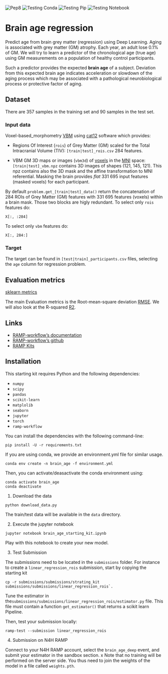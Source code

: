 ![Pep8](https://github.com/AGrigis/brain_age_deep/actions/workflows/pep8.yml/badge.svg)
![Testing Conda](https://github.com/AGrigis/brain_age_deep/actions/workflows/testing_conda.yml/badge.svg)
![Testing Pip](https://github.com/AGrigis/brain_age_deep/actions/workflows/testing_pip.yml/badge.svg)
![Testing Notebook](https://github.com/AGrigis/brain_age_deep/actions/workflows/testing_notebook.yml/badge.svg)


# Brain age regression

Predict age from brain grey matter (regression) using Deep Learning.
Aging is associated with grey matter (GM) atrophy. Each year, an adult lose
0.1% of GM. We will try to learn a predictor of the chronological age (true age)
using GM measurements on a population of healthy control participants.

Such a predictor provides the expected **brain age** of a subject. Deviation from
this expected brain age indicates acceleration or slowdown of the aging process
which may be associated with a pathological neurobiological process or protective factor of aging.

## Dataset

There are 357 samples in the training set and 90 samples in the test set.

### Input data

Voxel-based_morphometry [VBM](https://en.wikipedia.org/wiki/Voxel-based_morphometry)
using [cat12](http://www.neuro.uni-jena.de/cat/) software which provides:

- Regions Of Interest (`rois`) of Grey Matter (GM) scaled for the Total
  Intracranial Volume (TIV): `[train|test]_rois.csv` 284 features.

- VBM GM 3D maps or images (`vbm3d`) of [voxels](https://en.wikipedia.org/wiki/Voxel) in the
  [MNI](https://en.wikipedia.org/wiki/Talairach_coordinates) space:
  `[train|test]_vbm.npz` contains 3D images of shapes (121, 145, 121).
  This npz contains also the 3D mask and the affine transformation to MNI
  referential. Masking the brain provides *flat* 331 695 input features (masked voxels)
  for each participant.

By default `problem.get_[train|test]_data()` return the concatenation of 284 ROIs of
Grey Matter (GM) features with 331 695 features (voxels) within a brain mask.
Those two blocks are higly redundant.
To select only `rois` features do:

```
X[:, :284]
```

To select only `vbm` features do:

```
X[:, 284:]
```

### Target

The target can be found in `[test|train]_participants.csv` files, selecting the
`age` column for regression problem.

## Evaluation metrics

[sklearn metrics](https://scikit-learn.org/stable/modules/model_evaluation.html)

The main Evaluation metrics is the Root-mean-square deviation
[RMSE](https://en.wikipedia.org/wiki/Root-mean-square_deviation). We will also
look at the R-squared
[R2](https://en.wikipedia.org/wiki/Coefficient_of_determination).

## Links

- [RAMP-workflow’s documentation](https://paris-saclay-cds.github.io/ramp-workflow)
- [RAMP-workflow’s github](https://github.com/paris-saclay-cds/ramp-workflow)
- [RAMP Kits](https://github.com/ramp-kits)

## Installation

This starting kit requires Python and the following dependencies:

* `numpy`
* `scipy`
* `pandas`
* `scikit-learn`
* `matplolib`
* `seaborn`
* `jupyter`
* `torch`
* `ramp-workflow`

You can install the dependencies with the following command-line:

```
pip install -U -r requirements.txt
```

If you are using conda, we provide an environment.yml file for similar usage.

```
conda env create -n brain_age -f environment.yml
```

Then, you can activate/deasactivate the conda environment using:

```
conda activate brain_age
conda deactivate
```

1. Download the data

```
python download_data.py
```

The train/test data will be available in the `data` directory.

2. Execute the jupyter notebook

```
jupyter notebook brain_age_starting_kit.ipynb
```

Play with this notebook to create your new model.

3. Test Submission

The submissions need to be located in the `submissions` folder.
For instance to create a `linear_regression_rois` submission, start by
copying the starting kit

```
cp -r submissions/submissions/strating_kit submissions/submissions/linear_regression_rois`.
```
 
Tune the estimator in the`submissions/submissions/linear_regression_rois/estimator.py` file.
This file must contain a function `get_estimator()` that returns a scikit learn Pipeline.

Then, test your submission locally:

```
ramp-test --submission linear_regression_rois
```

4. Submission on N4H RAMP

Connect to your N4H RAMP account, select the `brain_age_deep` event, and submit your estimator in the
sandbox section. x
Note that no training will be performed on the server side.
You thus need to join the weights of the model in a file called `weights.pth`.
